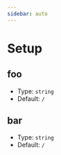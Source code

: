 ```yaml
---
sidebar: auto
---
```


# Setup

## foo

- Type: `string`
- Default: `/`

## bar

- Type: `string`
- Default: `/`
